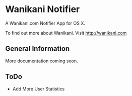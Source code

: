 Wanikani Notifier
=======================

A Wanikani.com Notifier App for OS X.

To find out more about Wanikani. Visit http://wanikani.com

General Information
------------

More documentation coming soon.


ToDo
------------
- Add More User Statistics